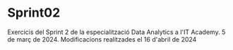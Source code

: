 # Sprint02
Exercicis del Sprint 2 de la especialització Data Analytics a l'IT Academy. 5 de març de 2024.
Modificacions realitzades el 16 d'abril de 2024
